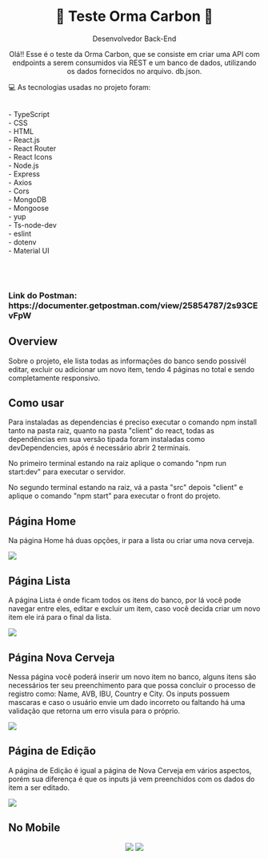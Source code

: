 <div align="center">
<h1> 🍺 Teste Orma Carbon 🍺 </h1>
<span> Desenvolvedor Back-End </span>
</div>
  
<p align="center">
  Olá!! Esse é o teste da Orma Carbon, que se consiste em criar uma API 
  com endpoints a serem consumidos via REST e um banco de dados, 
  utilizando os dados fornecidos no arquivo. db.json.
</p>
  
<p>💻 As tecnologias usadas no projeto foram:
   
<p>
<br> - TypeScript
<br> - CSS
<br> - HTML
<br> - React.js
<br> - React Router
<br> - React Icons
<br> - Node.js
<br> - Express
<br> - Axios
<br> - Cors
<br> - MongoDB
<br> - Mongoose
<br> - yup
<br> - Ts-node-dev
<br> - eslint
<br> - dotenv
<br> - Material UI
</p>

<br><br>


<h3>
  Link do Postman: https://documenter.getpostman.com/view/25854787/2s93CEvFpW
</h3>

<h2>Overview</h2>
<p>
  Sobre o projeto, ele lista todas as informações do banco sendo possivél editar, excluir ou adicionar um novo item, tendo 4 páginas no total e sendo completamente
  responsivo.
</p>

<h2>Como usar</h2>
<p>
  Para instaladas as dependencias é preciso executar o comando npm install tanto na pasta raiz, quanto na pasta "client" do react, 
  todas as dependências em sua versão tipada foram instaladas como devDependencies, após é necessário abrir 2 terminais.
</p>
<p>
  No primeiro terminal estando na raiz aplique o comando "npm run start:dev" para executar o servidor.
</p>
<p>
  No segundo terminal estando na raiz, vá a pasta "src" depois "client" e aplique o comando "npm start" para executar o front do projeto.
</p>

<h2>Página Home</h2>
<p>
  Na página Home há duas opções, ir para a lista ou criar uma nova cerveja.
</p>
<img src=https://user-images.githubusercontent.com/95176596/218800515-ac125692-d337-4cc8-94d5-568119e840c9.png />

<h2>Página Lista</h2>
<p>
  A página Lista é onde ficam todos os itens do banco, por lá você pode navegar entre eles, editar e excluir um item,
  caso você decida criar um novo item ele irá para o final da lista.
</p>
<img src=https://user-images.githubusercontent.com/95176596/218801660-d5b1eaa1-b609-45f9-b90b-36d5c65ddbda.png />

<h2>Página Nova Cerveja</h2>
<p>
  Nessa página você poderá inserir um novo item no banco, alguns itens são necessários ter seu preenchimento 
  para que possa concluir o processo de registro como: Name, AVB, IBU, Country e City.
  Os inputs possuem mascaras e caso o usuário envie um dado incorreto ou faltando há uma validação que retorna um
  erro visula para o próprio.
</p>
<img src=https://user-images.githubusercontent.com/95176596/218803127-5b6e43f6-ee6a-4cff-8695-691e21f8ab27.png />

<h2>Página de Edição</h2>
<p>
  A página de Edição é igual a página de Nova Cerveja em vários aspectos, porém sua diferença é que os inputs já vem preenchidos com os dados
  do item a ser editado.
</p>
<img src=https://user-images.githubusercontent.com/95176596/218803923-f8042ca5-1a0e-4e5b-859a-b7f03a9fe66a.png />

<h2>No Mobile</h2>
<div align="center">
  <img src=https://user-images.githubusercontent.com/95176596/218805063-5f61745c-75bb-431a-a730-82d48abbe4ea.gif />
  <img src=https://user-images.githubusercontent.com/95176596/218808005-c9ee2b8b-f5d7-450b-b06f-a849aef36d2c.gif />
</div>

